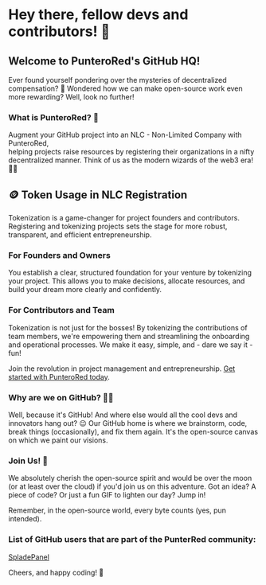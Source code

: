 # Hey there, fellow devs and contributors! 👋

## Welcome to PunteroRed's GitHub HQ!

Ever found yourself pondering over the mysteries of decentralized compensation? 
🤔 Wondered how we can make open-source work even more rewarding? Well, look no further! 

### What is PunteroRed? 🚀
Augment your GitHub project into an NLC - Non-Limited Company with PunteroRed,  
helping projects raise resources by registering their organizations in a nifty decentralized manner. 
Think of us as the modern wizards of the web3 era! 🧙‍♂️

## 🪙 Token Usage in NLC Registration

Tokenization is a game-changer for project founders and contributors. Registering and tokenizing projects sets the stage for more robust, transparent, and efficient entrepreneurship.

### For Founders and Owners
You establish a clear, structured foundation for your venture by tokenizing your project. This allows you to make decisions, allocate resources, and build your dream more clearly and confidently.

### For Contributors and Team
Tokenization is not just for the bosses! By tokenizing the contributions of team members, we're empowering them and streamlining the onboarding and operational processes. We make it easy, simple, and - dare we say it - fun!

Join the revolution in project management and entrepreneurship. [Get started with PunteroRed today](https://punterored.gitbook.io/).


### Why are we on GitHub? 🐱‍💻
Well, because it's GitHub! And where else would all the cool devs and innovators hang out? 
😉 Our GitHub home is where we brainstorm, code, break things (occasionally), and fix them again. 
It's the open-source canvas on which we paint our visions.

### Join Us! 🤝
We absolutely cherish the open-source spirit and would be over the moon (or at least over the cloud) if you'd join us on this adventure. 
Got an idea? A piece of code? Or just a fun GIF to lighten our day? Jump in!

Remember, in the open-source world, every byte counts (yes, pun intended).

### List of GitHub users that are part of the PunterRed community:
[SpladePanel](https://github.com/abdelmjid-saber/SpladePanel)



Cheers, and happy coding! 🍻
